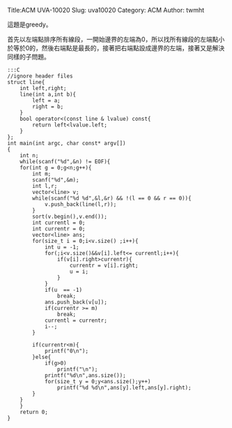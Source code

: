 Title:ACM UVA-10020
Slug: uva10020
Category: ACM
Author: twmht

這題是greedy。

首先以左端點排序所有線段，一開始邊界的左端為0，所以找所有線段的左端點小於等於0的，然後右端點是最長的，接著把右端點設成邊界的左端，接著又是解決同樣的子問題。

    :::C
    //ignore header files
    struct line{
        int left,right;
        line(int a,int b){
            left = a;
            right = b;
        }
        bool operator<(const line & lvalue) const{
            return left<lvalue.left;
        }
    };
    int main(int argc, char const* argv[])
    {
        int n;
        while(scanf("%d",&n) != EOF){
        for(int g = 0;g<n;g++){
            int m;
            scanf("%d",&m);
            int l,r;
            vector<line> v;
            while(scanf("%d %d",&l,&r) && !(l == 0 && r == 0)){
                v.push_back(line(l,r));
            }
            sort(v.begin(),v.end());
            int currentl = 0;
            int currentr = 0;
            vector<line> ans;
            for(size_t i = 0;i<v.size() ;i++){
                int u = -1;
                for(;i<v.size()&&v[i].left<= currentl;i++){
                    if(v[i].right>currentr){
                        currentr = v[i].right;
                        u = i;
                    }
                }
                if(u  == -1)
                    break;
                ans.push_back(v[u]);
                if(currentr >= m)
                    break;
                currentl = currentr;
                i--;
            }

            if(currentr<m){
                printf("0\n");
            }else{
                if(g>0)
                    printf("\n");
                printf("%d\n",ans.size());
                for(size_t y = 0;y<ans.size();y++)
                    printf("%d %d\n",ans[y].left,ans[y].right);
            }
        }
        }
        return 0;
    }

